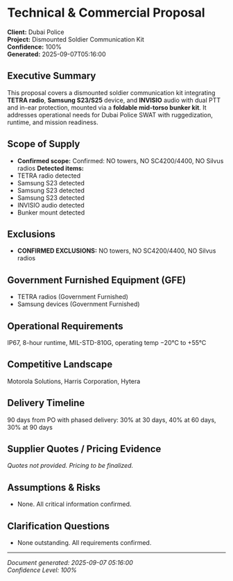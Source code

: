 # Technical & Commercial Proposal
**Client:** Dubai Police  
**Project:** Dismounted Soldier Communication Kit  
**Confidence:** 100%  
**Generated:** 2025-09-07T05:16:00


## Executive Summary

This proposal covers a dismounted soldier communication kit integrating **TETRA radio**, **Samsung S23/S25** device, and **INVISIO** audio with dual PTT and in-ear protection, mounted via a **foldable mid-torso bunker kit**. It addresses operational needs for Dubai Police SWAT with ruggedization, runtime, and mission readiness.


## Scope of Supply

- **Confirmed scope:** Confirmed: NO towers, NO SC4200/4400, NO Silvus radios
**Detected items:**
- TETRA radio detected
- Samsung S23 detected
- Samsung S23 detected
- Samsung S23 detected
- INVISIO audio detected
- Bunker mount detected


## Exclusions

- **CONFIRMED EXCLUSIONS:** NO towers, NO SC4200/4400, NO Silvus radios


## Government Furnished Equipment (GFE)

- TETRA radios (Government Furnished)
- Samsung devices (Government Furnished)


## Operational Requirements

IP67, 8-hour runtime, MIL-STD-810G, operating temp −20°C to +55°C


## Competitive Landscape

Motorola Solutions, Harris Corporation, Hytera


## Delivery Timeline

90 days from PO with phased delivery: 30% at 30 days, 40% at 60 days, 30% at 90 days


## Supplier Quotes / Pricing Evidence

_Quotes not provided. Pricing to be finalized._


## Assumptions & Risks

- None. All critical information confirmed.


## Clarification Questions

- None outstanding. All requirements confirmed.

---
*Document generated: 2025-09-07 05:16:00*  
*Confidence Level: 100%*  

